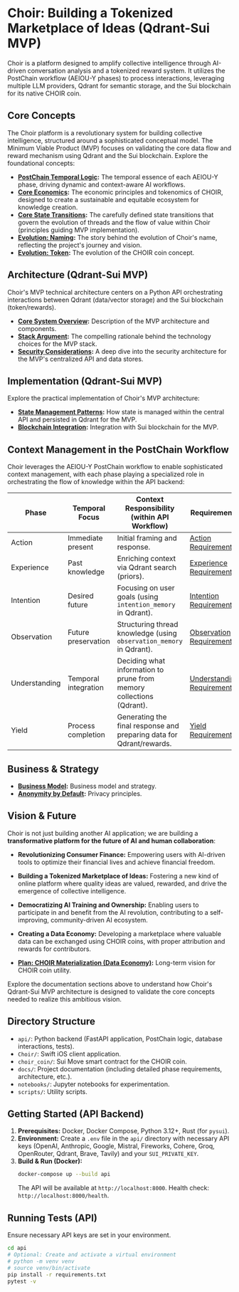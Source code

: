 # Choir: Building a Tokenized Marketplace of Ideas (Qdrant-Sui MVP)

Choir is a platform designed to amplify collective intelligence through AI-driven conversation analysis and a tokenized reward system. It utilizes the PostChain workflow (AEIOU-Y phases) to process interactions, leveraging multiple LLM providers, Qdrant for semantic storage, and the Sui blockchain for its native CHOIR coin.

## Core Concepts

The Choir platform is a revolutionary system for building collective intelligence, structured around a sophisticated conceptual model. The Minimum Viable Product (MVP) focuses on validating the core data flow and reward mechanism using Qdrant and the Sui blockchain. Explore the foundational concepts:

*   **[PostChain Temporal Logic](docs/postchain_temporal_logic.md):** The temporal essence of each AEIOU-Y phase, driving dynamic and context-aware AI workflows.
*   **[Core Economics](docs/core_economics.md):** The economic principles and tokenomics of CHOIR, designed to create a sustainable and equitable ecosystem for knowledge creation.
*   **[Core State Transitions](docs/core_state_transitions.md):** The carefully defined state transitions that govern the evolution of threads and the flow of value within Choir (principles guiding MVP implementation).
*   **[Evolution: Naming](docs/evolution_naming.md):** The story behind the evolution of Choir's name, reflecting the project's journey and vision.
*   **[Evolution: Token](docs/evolution_token.md):** The evolution of the CHOIR coin concept.

## Architecture (Qdrant-Sui MVP)

Choir's MVP technical architecture centers on a Python API orchestrating interactions between Qdrant (data/vector storage) and the Sui blockchain (token/rewards).

*   **[Core System Overview](docs/core_core.md):** Description of the MVP architecture and components.
*   **[Stack Argument](docs/stack_argument.md):** The compelling rationale behind the technology choices for the MVP stack.
*   **[Security Considerations](docs/security_considerations.md):** A deep dive into the security architecture for the MVP's centralized API and data stores.

## Implementation (Qdrant-Sui MVP)

Explore the practical implementation of Choir's MVP architecture:

*   **[State Management Patterns](docs/state_management_patterns.md):** How state is managed within the central API and persisted in Qdrant for the MVP.
*   **[Blockchain Integration](docs/blockchain_integration.md):** Integration with Sui blockchain for the MVP.

## Context Management in the PostChain Workflow

Choir leverages the AEIOU-Y PostChain workflow to enable sophisticated context management, with each phase playing a specialized role in orchestrating the flow of knowledge within the API backend:

| Phase         | Temporal Focus       | Context Responsibility (within API Workflow)                                 | Requirements                                           |
| ------------- | -------------------- | ---------------------------------------------------------------------------- | ------------------------------------------------------ |
| Action        | Immediate present    | Initial framing and response.                                                | [Action Requirements](docs/require_action_phase.md)    |
| Experience    | Past knowledge       | Enriching context via Qdrant search (priors).                                | [Experience Requirements](docs/require_experience_phase.md) |
| Intention     | Desired future       | Focusing on user goals (using `intention_memory` in Qdrant).                 | [Intention Requirements](docs/require_intention_phase.md) |
| Observation   | Future preservation  | Structuring thread knowledge (using `observation_memory` in Qdrant).         | [Observation Requirements](docs/require_observation_phase.md) |
| Understanding | Temporal integration | Deciding what information to prune from memory collections (Qdrant).         | [Understanding Requirements](docs/require_understanding_phase.md) |
| Yield         | Process completion   | Generating the final response and preparing data for Qdrant/rewards.         | [Yield Requirements](docs/require_yield_phase.md)      |

## Business & Strategy

*   **[Business Model](docs/e_business.md):** Business model and strategy.
*   **[Anonymity by Default](docs/plan_anonymity_by_default.md):** Privacy principles.

## Vision & Future

Choir is not just building another AI application; we are building a **transformative platform for the future of AI and human collaboration**:

*   **Revolutionizing Consumer Finance:** Empowering users with AI-driven tools to optimize their financial lives and achieve financial freedom.
*   **Building a Tokenized Marketplace of Ideas:** Fostering a new kind of online platform where quality ideas are valued, rewarded, and drive the emergence of collective intelligence.
*   **Democratizing AI Training and Ownership:** Enabling users to participate in and benefit from the AI revolution, contributing to a self-improving, community-driven AI ecosystem.
*   **Creating a Data Economy:** Developing a marketplace where valuable data can be exchanged using CHOIR coins, with proper attribution and rewards for contributors.

*   **[Plan: CHOIR Materialization (Data Economy)](docs/plan_choir_materialization.md):** Long-term vision for CHOIR coin utility.

Explore the documentation sections above to understand how Choir's Qdrant-Sui MVP architecture is designed to validate the core concepts needed to realize this ambitious vision.

## Directory Structure

*   `api/`: Python backend (FastAPI application, PostChain logic, database interactions, tests).
*   `Choir/`: Swift iOS client application.
*   `choir_coin/`: Sui Move smart contract for the CHOIR coin.
*   `docs/`: Project documentation (including detailed phase requirements, architecture, etc.).
*   `notebooks/`: Jupyter notebooks for experimentation.
*   `scripts/`: Utility scripts.

## Getting Started (API Backend)

1.  **Prerequisites:** Docker, Docker Compose, Python 3.12+, Rust (for `pysui`).
2.  **Environment:** Create a `.env` file in the `api/` directory with necessary API keys (OpenAI, Anthropic, Google, Mistral, Fireworks, Cohere, Groq, OpenRouter, Qdrant, Brave, Tavily) and your `SUI_PRIVATE_KEY`.
3.  **Build & Run (Docker):**
    ```bash
    docker-compose up --build api
    ```
    The API will be available at `http://localhost:8000`. Health check: `http://localhost:8000/health`.

## Running Tests (API)

Ensure necessary API keys are set in your environment.

```bash
cd api
# Optional: Create and activate a virtual environment
# python -m venv venv
# source venv/bin/activate
pip install -r requirements.txt
pytest -v
